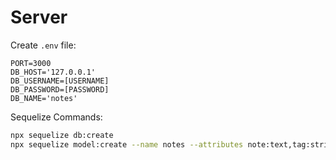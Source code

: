 # Server

Create `.env` file:

```text
PORT=3000
DB_HOST='127.0.0.1'
DB_USERNAME=[USERNAME]
DB_PASSWORD=[PASSWORD]
DB_NAME='notes'
```

Sequelize Commands:

```bash
npx sequelize db:create
npx sequelize model:create --name notes --attributes note:text,tag:string
```
